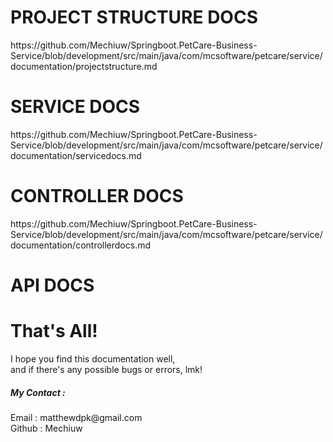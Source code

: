 <h1>PROJECT STRUCTURE DOCS</h1>
https://github.com/Mechiuw/Springboot.PetCare-Business-Service/blob/development/src/main/java/com/mcsoftware/petcare/service/documentation/projectstructure.md
<h1>SERVICE DOCS</h1>
https://github.com/Mechiuw/Springboot.PetCare-Business-Service/blob/development/src/main/java/com/mcsoftware/petcare/service/documentation/servicedocs.md
<h1>CONTROLLER DOCS</h1>
https://github.com/Mechiuw/Springboot.PetCare-Business-Service/blob/development/src/main/java/com/mcsoftware/petcare/service/documentation/controllerdocs.md
<h1>API DOCS</h1>

<div >
<h1>That's All!</h1>
<p>I hope you find this documentation well, <br>
    and if there's any possible bugs or errors, lmk!</p>
<h5>My Contact : </h5>
<label>Email : matthewdpk@gmail.com</label><br>
<label>Github : <link urn="https://github.com/Mechiuw">Mechiuw</label><br>
</div>

